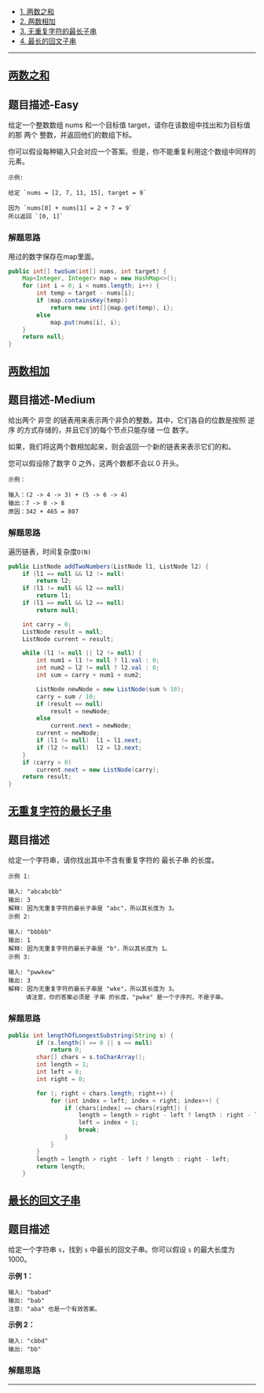 * [1. 两数之和](#两数之和)
* [2. 两数相加](#两数相加)
* [3. 无重复字符的最长子串](#无重复字符的最长子串)
* [4. 最长的回文子串](#最长的回文子串)

--------------------

## [两数之和](https://leetcode-cn.com/problems/two-sum/)

## 题目描述-Easy
给定一个整数数组 nums 和一个目标值 target，请你在该数组中找出和为目标值的那 两个 整数，并返回他们的数组下标。

你可以假设每种输入只会对应一个答案。但是，你不能重复利用这个数组中同样的元素。

    示例:
    
    给定 `nums = [2, 7, 11, 15], target = 9`
    
    因为 `nums[0] + nums[1] = 2 + 7 = 9`
    所以返回 `[0, 1]`

### 解题思路
用过的数字保存在map里面。
```java
public int[] twoSum(int[] nums, int target) {
    Map<Integer, Integer> map = new HashMap<>();
    for (int i = 0; i < nums.length; i++) {
        int temp = target - nums[i];
        if (map.containsKey(temp))
            return new int[]{map.get(temp), i};
        else
            map.put(nums[i], i);
    }
    return null;
}
```
## [两数相加](https://leetcode-cn.com/problems/add-two-numbers/)

## 题目描述-Medium
给出两个 非空 的链表用来表示两个非负的整数。其中，它们各自的位数是按照 逆序 的方式存储的，并且它们的每个节点只能存储 一位 数字。

如果，我们将这两个数相加起来，则会返回一个新的链表来表示它们的和。

您可以假设除了数字 0 之外，这两个数都不会以 0 开头。

    示例：
    
    输入：(2 -> 4 -> 3) + (5 -> 6 -> 4)
    输出：7 -> 0 -> 8
    原因：342 + 465 = 807

### 解题思路
遍历链表，时间复杂度`O(N)`
```java
public ListNode addTwoNumbers(ListNode l1, ListNode l2) {
    if (l1 == null && l2 != null)
        return l2;
    if (l1 != null && l2 == null)
        return l1;
    if (l1 == null && l2 == null)
        return null;

    int carry = 0;
    ListNode result = null;
    ListNode current = result;

    while (l1 != null || l2 != null) {
        int num1 = l1 != null ? l1.val : 0;
        int num2 = l2 != null ? l2.val : 0;
        int sum = carry + num1 + num2;

        ListNode newNode = new ListNode(sum % 10);
        carry = sum / 10;
        if (result == null)
            result = newNode;
        else
            current.next = newNode;
        current = newNode;
        if (l1 != null)  l1 = l1.next;
        if (l2 != null)  l2 = l2.next;
    }
    if (carry > 0)
        current.next = new ListNode(carry);
    return result;
}
```
## [无重复字符的最长子串](https://leetcode-cn.com/problems/longest-substring-without-repeating-characters/)

## 题目描述
给定一个字符串，请你找出其中不含有重复字符的 最长子串 的长度。

    示例 1:
    
    输入: "abcabcbb"
    输出: 3
    解释: 因为无重复字符的最长子串是 "abc"，所以其长度为 3。
    示例 2:
    
    输入: "bbbbb"
    输出: 1
    解释: 因为无重复字符的最长子串是 "b"，所以其长度为 1。
    示例 3:
    
    输入: "pwwkew"
    输出: 3
    解释: 因为无重复字符的最长子串是 "wke"，所以其长度为 3。
         请注意，你的答案必须是 子串 的长度，"pwke" 是一个子序列，不是子串。
### 解题思路
```java
public int lengthOfLongestSubstring(String s) {
        if (s.length() == 0 || s == null)
            return 0;
        char[] chars = s.toCharArray();
        int length = 1;
        int left = 0;
        int right = 0;

        for (; right < chars.length; right++) {
            for (int index = left; index < right; index++) {
                if (chars[index] == chars[right]) {
                    length = length > right - left ? length : right - left;
                    left = index + 1;
                    break;
                }
            }
        }
        length = length > right - left ? length : right - left;
        return length;
    }
```

## [最长的回文子串](https://leetcode-cn.com/problems/longest-palindromic-substring/)

## 题目描述

给定一个字符串 `s`，找到 `s` 中最长的回文子串。你可以假设 `s` 的最大长度为 1000。

**示例 1：**

```
输入: "babad"
输出: "bab"
注意: "aba" 也是一个有效答案。
```

**示例 2：**

```
输入: "cbbd"
输出: "bb"
```

### 解题思路





-----------------------------



<!-- ## 题目描述 ### 解题思路 -->